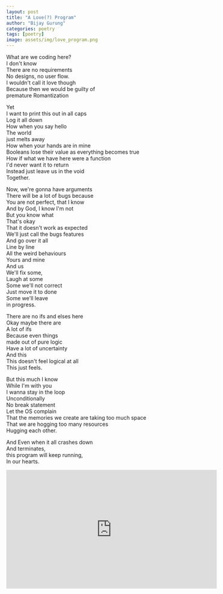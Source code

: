 ```yaml
---
layout: post
title: "A Love(?) Program"
author: "Bijay Gurung"
categories: poetry
tags: [poetry]
image: assets/img/love_program.png
---
```


What are we coding here?  
I don't know  
There are no requirements  
No designs, no user flow.  
I wouldn't call it love though  
Because then we would be guilty of  
premature Romantization  
  
Yet  
I want to print this out in all caps  
Log it all down  
How when you say hello  
The world  
just melts away  
How when your hands are in mine  
Booleans lose their value as everything becomes true  
How if what we have here were a function  
I'd never want it to return  
Instead just leave us in the void  
Together.  
  
Now, we're gonna have arguments  
There will be a lot of bugs because  
You are not perfect, that I know  
And by God, I know I'm not  
But you know what  
That's okay  
That it doesn't work as expected  
We'll just call the bugs features  
And go over it all  
Line by line  
All the weird behaviours  
Yours and mine  
And us  
We'll fix some,  
Laugh at some  
Some we'll not correct  
Just move it to done  
Some we'll leave  
in progress.  
  
There are no ifs and elses here  
Okay maybe there are  
A lot of ifs  
Because even things  
made out of pure logic  
Have a lot of uncertainty  
And this  
This doesn't feel logical at all  
This just feels.  
  
But this much I know  
While I'm with you  
I wanna stay in the loop  
Unconditionally  
No break statement  
Let the OS complain  
That the memories we create are taking too much space  
That we are hogging too many resources  
Hugging each other.  
  
And Even when it all crashes down  
And terminates,  
this program will keep running,  
In our hearts.  

<iframe width="560" height="315" src="https://www.youtube.com/embed/yWxXDLvFWbg" frameborder="0" gesture="media" allow="encrypted-media"> </iframe>
